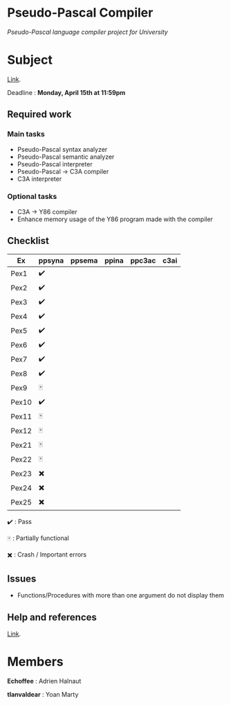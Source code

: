 
# Pseudo-Pascal Compiler
*Pseudo-Pascal language compiler project for University*

# Subject
[Link](http://dept-info.labri.fr/ENSEIGNEMENT/compi/projet.pdf).

Deadline : **Monday, April 15th at 11:59pm**

## Required work

### Main tasks

- Pseudo-Pascal syntax analyzer
- Pseudo-Pascal semantic analyzer
- Pseudo-Pascal interpreter
- Pseudo-Pascal -> C3A compiler
- C3A interpreter

### Optional tasks

- C3A -> Y86 compiler
- Enhance memory usage of the Y86 program made with the compiler 

## Checklist
Ex 	  | ppsyna | ppsema	 | ppina | ppc3ac | c3ai |
------|--------|---------|-------|--------|------|
Pex1  | ✔️ 	  |			|		|		 |		|
Pex2  | ✔️ 	  |			|		|		 |		|
Pex3  | ✔️ 	  |			|		|		 |		|
Pex4  | ✔️ 	  |			|		|		 |		|
Pex5  | ✔️ 	  |			|		|		 |		|
Pex6  | ✔️ 	  |			|		|		 |		|
Pex7  | ✔️ 	  |			|		|		 |		|
Pex8  | ✔️ 	  |			|		|		 |		|
Pex9  | 🀄 	  |			|		|		 |		|
Pex10 | ✔️	  |			|		|		 |		|
Pex11 | 🀄 	  |			|		|		 |		|
Pex12 | 🀄	  |			|		|		 |		|
Pex21 | 🀄	  |			|		|		 |		|
Pex22 | 🀄	  |			|		|		 |		|
Pex23 | ✖️	  |			|		|		 |		|
Pex24 | ✖️	  |			|		|		 |		|
Pex25 | ✖️	  |			|		|		 |		|

✔️ : Pass 

🀄 : Partially functional

✖️ : Crash / Important errors

## Issues
- Functions/Procedures with more than one argument do not display them


## Help and references

[Link](http://dept-info.labri.fr/ENSEIGNEMENT/compi/).

# Members

**Echoffee** : Adrien Halnaut

**tlanvaldear** : Yoan Marty
